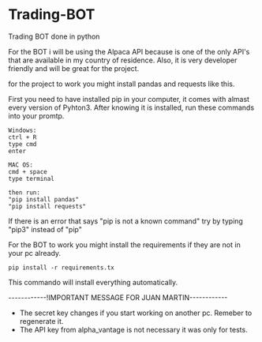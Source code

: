 # Trading-BOT
Trading BOT done in python

For the BOT i will be using the Alpaca API because is one of the only API's that are available in my country of residence. Also, it is very developer friendly and will be great for the project.


for the project to work you might install pandas and requests like this.

First you need to have installed pip in your computer, it comes with almast every version of Pyhton3. After knowing it is installed, run these commands into your promtp.

    Windows:
    ctrl + R
    type cmd
    enter

    MAC OS:
    cmd + space
    type terminal

    then run: 
    "pip install pandas"
    "pip install requests"

If there is an error that says "pip is not a known command" try by typing "pip3" instead of "pip"


For the BOT to work you might install the requirements if they are not in your pc already.
    
    pip install -r requirements.tx

This commando will install everything automatically.

------------!IMPORTANT MESSAGE FOR JUAN MARTIN------------
- The secret key changes if you start working on another pc. Remeber to regenerate it.
- The API key from alpha_vantage is not necessary it was only for tests.